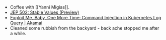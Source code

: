 - Coffee with [[Yanni Migias]].
- [JEP 502: Stable Values (Preview)](https://openjdk.org/jeps/502)
- [Exploit Me, Baby, One More Time: Command Injection in Kubernetes Log Query | Akamai](https://www.akamai.com/blog/security-research/2024-january-kubernetes-log-query-rce-windows)
- Cleaned some rubbish from the backyard - back ache stopped me after a while.